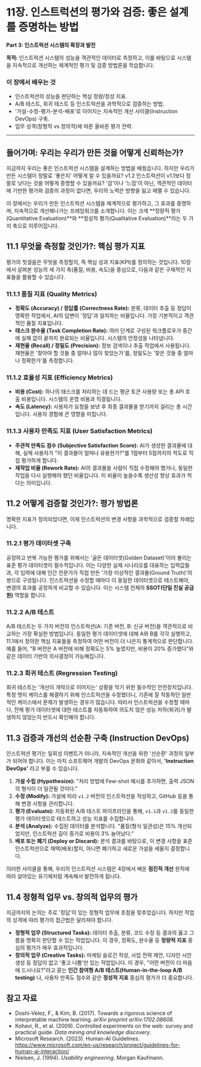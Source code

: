 # 11장. 인스트럭션의 평가와 검증: 좋은 설계를 증명하는 방법

**Part 3: 인스트럭션 시스템의 확장과 발전**

**목적:** 인스트럭션 시스템의 성능을 객관적인 데이터로 측정하고, 이를 바탕으로 시스템을 지속적으로 개선하는 체계적인 평가 및 검증 방법론을 학습합니다.

### 이 장에서 배우는 것
- 인스트럭션의 성능을 판단하는 핵심 정량/정성 지표.
- A/B 테스트, 회귀 테스트 등 인스트럭션을 과학적으로 검증하는 방법.
- '가설-수정-평가-분석-배포'로 이어지는 지속적인 개선 사이클(Instruction DevOps) 구축.
- 업무 성격(정형적 vs 창의적)에 따른 올바른 평가 전략.

---

## 들어가며: 우리는 우리가 만든 것을 어떻게 신뢰하는가?

지금까지 우리는 좋은 인스트럭션 시스템을 설계하는 방법을 배웠습니다. 하지만 우리가 만든 시스템이 정말로 '좋은지' 어떻게 알 수 있을까요? v1.2 인스트럭션이 v1.1보다 정말로 낫다는 것을 어떻게 증명할 수 있을까요? '감'이나 '느낌'이 아닌, 객관적인 데이터에 기반한 평가와 검증의 과정이 없다면, 우리의 노력은 방향을 잃고 헤맬 수 있습니다.

이 장에서는 우리가 만든 인스트럭션 시스템을 체계적으로 평가하고, 그 효과를 증명하며, 지속적으로 개선해나가는 프레임워크를 소개합니다. 이는 크게 **정량적 평가(Quantitative Evaluation)**와 **정성적 평가(Qualitative Evaluation)**라는 두 가지 축으로 이루어집니다.

## 11.1 무엇을 측정할 것인가?: 핵심 평가 지표

평가의 첫걸음은 무엇을 측정할지, 즉 핵심 성과 지표(KPI)를 정의하는 것입니다. 10장에서 살펴본 성능의 세 가지 축(품질, 비용, 속도)을 중심으로, 다음과 같은 구체적인 지표들을 활용할 수 있습니다.

### 11.1.1 품질 지표 (Quality Metrics)
- **정확도 (Accuracy) / 정답률 (Correctness Rate):** 분류, 데이터 추출 등 정답이 명확한 작업에서, AI의 답변이 '정답'과 일치하는 비율입니다. 가장 기본적이고 객관적인 품질 지표입니다.
- **태스크 완수율 (Task Completion Rate):** 여러 단계로 구성된 워크플로우가 중간에 실패 없이 끝까지 완료되는 비율입니다. 시스템의 안정성을 나타냅니다.
- **재현율 (Recall) / 정밀도 (Precision):** 정보 검색이나 추출 작업에서 사용됩니다. 재현율은 '찾아야 할 것들 중 얼마나 많이 찾았는가'를, 정밀도는 '찾은 것들 중 얼마나 정확한가'를 측정합니다.

### 11.1.2 효율성 지표 (Efficiency Metrics)
- **비용 (Cost):** 하나의 태스크를 처리하는 데 드는 평균 토큰 사용량 또는 총 API 호출 비용입니다. 시스템의 운영 비용과 직결됩니다.
- **속도 (Latency):** 사용자가 요청을 보낸 후 최종 결과물을 받기까지 걸리는 총 시간입니다. 사용자 경험에 큰 영향을 미칩니다.

### 11.1.3 사용자 만족도 지표 (User Satisfaction Metrics)
- **주관적 만족도 점수 (Subjective Satisfaction Score):** AI가 생성한 결과물에 대해, 실제 사용자가 "이 결과물이 얼마나 유용한가?"를 1점부터 5점까지의 척도로 직접 평가하게 합니다.
- **재작업 비율 (Rework Rate):** AI의 결과물을 사람이 직접 수정해야 했거나, 동일한 작업을 다시 실행해야 했던 비율입니다. 이 비율이 높을수록 생산성 향상 효과가 적다는 의미입니다.

## 11.2 어떻게 검증할 것인가?: 평가 방법론

명확한 지표가 정의되었다면, 이제 인스트럭션의 변경 사항을 과학적으로 검증할 차례입니다.

### 11.2.1 평가 데이터셋 구축

공정하고 반복 가능한 평가를 위해서는 '골든 데이터셋(Golden Dataset)'이라 불리는 표준 평가 데이터셋이 필수적입니다. 이는 다양한 실제 시나리오를 대표하는 입력값들과, 각 입력에 대해 인간 전문가가 직접 만든 '가장 이상적인 결과물(Ground Truth)'의 쌍으로 구성됩니다. 인스트럭션을 수정할 때마다 이 동일한 데이터셋으로 테스트해야, 변경의 효과를 공정하게 비교할 수 있습니다. 이는 시스템 전체의 **SSOT(단일 진실 공급원)** 역할을 합니다.

### 11.2.2 A/B 테스트

A/B 테스트는 두 가지 버전의 인스트럭션(A: 기존 버전, B: 신규 버전)을 객관적으로 비교하는 가장 확실한 방법입니다. 동일한 평가 데이터셋에 대해 A와 B를 각각 실행하고, 11.1에서 정의한 핵심 지표들을 측정하여 어떤 버전이 더 나은지 통계적으로 판단합니다. 예를 들어, "B 버전은 A 버전에 비해 정확도는 5% 높였지만, 비용이 20% 증가했다"와 같은 데이터 기반의 의사결정이 가능해집니다.

### 11.2.3 회귀 테스트 (Regression Testing)

회귀 테스트는 '개선이 개악으로 이어지는' 상황을 막기 위한 필수적인 안전장치입니다. 특정 엣지 케이스를 해결하기 위해 인스트럭션을 수정했더니, 기존에 잘 작동하던 일반적인 케이스에서 문제가 발생하는 경우가 많습니다. 따라서 인스트럭션을 수정할 때마다, 전체 평가 데이터셋에 대한 테스트를 자동화하여 의도치 않은 성능 저하(회귀)가 발생하지 않았는지 반드시 확인해야 합니다.

## 11.3 검증과 개선의 선순환 구축 (Instruction DevOps)

인스트럭션 평가는 일회성 이벤트가 아니라, 지속적인 개선을 위한 '선순환' 과정의 일부가 되어야 합니다. 이는 마치 소프트웨어 개발의 DevOps 문화와 같아서, **'Instruction DevOps'** 라고 부를 수 있습니다.

1.  **가설 수립 (Hypothesize):** "처리 방법에 Few-shot 예시를 추가하면, 출력 JSON의 형식이 더 일관될 것이다."
2.  **수정 (Modify):** 가설에 따라 `v1.2` 버전의 인스트럭션을 작성하고, GitHub 등을 통해 변경 사항을 관리합니다.
3.  **평가 (Evaluate):** 자동화된 A/B 테스트 파이프라인을 통해, `v1.1`과 `v1.2`를 동일한 평가 데이터셋으로 테스트하고 성능 지표를 수집합니다.
4.  **분석 (Analyze):** 수집된 데이터를 분석합니다. "품질(형식 일관성)은 15% 개선되었지만, 인스트럭션 길이 증가로 비용이 3% 늘어났다."
5.  **배포 또는 폐기 (Deploy or Discard):** 분석 결과를 바탕으로, 이 변경 사항을 표준 인스트럭션으로 채택(배포)할지, 아니면 폐기하고 새로운 가설을 세울지 결정합니다.

이러한 사이클을 통해, 우리의 인스트럭션 시스템은 4장에서 배운 **점진적 개선** 원칙에 따라 살아있는 유기체처럼 계속해서 발전하게 됩니다.

## 11.4 정형적 업무 vs. 창의적 업무의 평가

지금까지의 논의는 주로 '정답'이 있는 정형적 업무에 초점을 맞추었습니다. 하지만 작업의 성격에 따라 평가의 접근법은 달라져야 합니다.

- **정형적 업무 (Structured Tasks):** 데이터 추출, 분류, 코드 수정 등 결과의 옳고 그름을 명확히 판단할 수 있는 작업입니다. 이 경우, 정확도, 완수율 등 **정량적 지표** 중심의 평가가 매우 효과적입니다.
- **창의적 업무 (Creative Tasks):** 마케팅 슬로건 작성, 사업 전략 제안, 디자인 시안 생성 등 정답이 없고 '좋고 나쁨'만 있는 작업입니다. 이 경우, "어떤 버전이 더 마음에 드시나요?"라고 묻는 **인간 참여형 A/B 테스트(Human-in-the-loop A/B testing)** 나, 사용자 만족도 점수와 같은 **정성적 지표** 중심의 평가가 더 중요합니다.

## 참고 자료

- Doshi-Velez, F., & Kim, B. (2017). Towards a rigorous science of interpretable machine learning. *arXiv preprint arXiv:1702.08608*.
- Kohavi, R., et al. (2009). Controlled experiments on the web: survey and practical guide. *Data mining and knowledge discovery*.
- Microsoft Research. (2023). Human-AI Guidelines. https://www.microsoft.com/en-us/research/project/guidelines-for-human-ai-interaction/
- Nielsen, J. (1994). *Usability engineering*. Morgan Kaufmann.